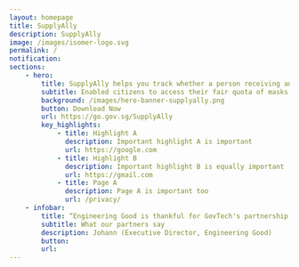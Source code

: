 ```yaml
---
layout: homepage
title: SupplyAlly
description: SupplyAlly
image: /images/isomer-logo.svg
permalink: /
notification: 
sections:
    - hero:
        title: SupplyAlly helps you track whether a person receiving an item has received it before.
        subtitle: Enabled citizens to access their fair quota of masks, with flexibility to different points and modes of distribution.
        background: /images/hero-banner-supplyally.png
        button: Download Now
        url: https://go.gov.sg/SupplyAlly
        key_highlights:
            - title: Highlight A
              description: Important highlight A is important
              url: https://google.com
            - title: Highlight B
              description: Important highlight B is equally important
              url: https://gmail.com
            - title: Page A
              description: Page A is important too
              url: /privacy/
    - infobar:
        title: “Engineering Good is thankful for GovTech's partnership. With SupplyAlly we hope to eliminate duplication in our efforts and optimise the effort of our volunteers and the beneficiary organisations.”
        subtitle: What our partners say
        description: Johann (Executive Director, Engineering Good)
        button: 
        url: 
---
```

